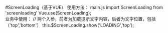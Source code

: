 #ScreenLoading（基于VUE）
    使用方法：
    main.js
        import ScreenLoading from 'screenloading'
        Vue.use(ScreenLoading);   
    业务中使用：
        // 两个入参，前者为加载提示文字内容，后者为文字位置，包括（'top','bottom'）
        this.$ScreenLoading.show('LOADING','top'); 